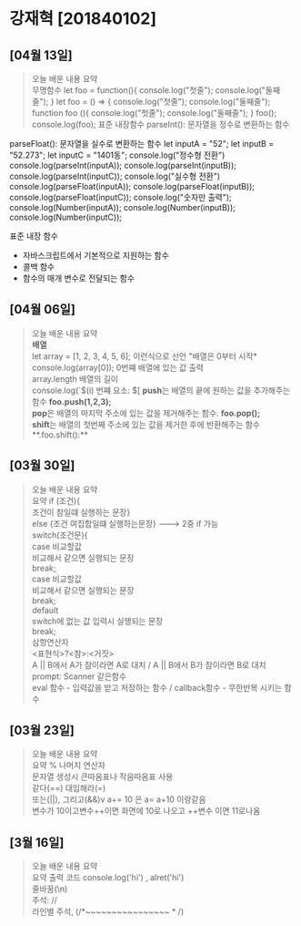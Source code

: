 # 강재혁 [201840102]
## [04월 13일]
>오늘 배운 내용 요약 <br/>
>무명함수
>let foo = function(){
    console.log("첫줄");
    console.log("둘째줄");
}
let foo = () => {
    console.log("첫줄");
    console.log("둘째줄");
function foo (){
    console.log("첫줄");
    console.log("둘째줄");
}
foo();
console.log(foo);
표준 내장함수
parseInt(): 문자열을 정수로 변환하는 함수

parseFloat(): 문자열을 실수로 변환하는 함수
let inputA = "52";
let inputB = "52.273";
let inputC = "1401동";
console.log("정수형 전환")
console.log(parseInt(inputA));
console.log(parseInt(inputB));
console.log(parseInt(inputC));
console.log("실수형 전환")
console.log(parseFloat(inputA));
console.log(parseFloat(inputB));
console.log(parseFloat(inputC));
console.log("숫자만 출력");
console.log(Number(inputA));
console.log(Number(inputB));
console.log(Number(inputC));


표준 내장 함수
- 자바스크립트에서 기본적으로 지원하는 함수
- 콜백 함수
- 함수의 매개 변수로 전달되는 함수

## [04월 06일]
>오늘 배운 내용 요약 <br/>
>**배열**<br/>
>let array = [1, 2, 3, 4, 5, 6]; 이런식으로 선언 "배열은 0부터 시작*<br/>
>console.log(array[0]); 0번쨰 배열에 있는 값 출력 <br/> 
>array.length 배열의 길이 <br/>
>console.log(`$(i) 번쨰 요소: $[
>**push**는 배열의 끝에 원하는 값을 추가해주는 함수  **foo.push(1,2,3);**<br/>
**pop**은 배열의 마지막 주소에 있는 값을 제거해주는 함수. **foo.pop();**<br/>
**shift**는 배열의 첫번째 주소에 있는 값을 제거한 후에 반환해주는 함수**.foo.shift():**<br/>



## [03월 30일]
>오늘 배운 내용 요약 <br/>
>요약 if (조건){<br/>
>조건이 참일떄 실행하는 문장}<br/>
>else {조건 여집합일떄 실행하는문장}              ---> 2중 if 가능<br/>
>switch(조건문){<br/>
>case 비교할값<br/>
>비교해서 같으면 실행되는 문장<br/>
>break;<br/>
>case 비교할값<br/>
>비교해서 같으면 실행되는 문장<br/>
>break;<br/>
>default<br/>
>switch에 없는 값 입력시 실행되는 문장<br/>
>break;<br/>
>삼항연산자<br/>
><표현식>?<참>:<거짓><br/>
>A || B에서 A가 참이라면 A로 대치 / A || B에서 B가 참이라면 B로 대치<br/>
>prompt: Scanner 같은함수<br/>
>eval 함수 - 입력값을 받고 저장하는 함수 / callback함수 - 무한반복 시키는 함수<br/>






## [03월 23일]

>오늘 배운 내용 요약 <br/>
>요약  % 나머지 연산자<br/>
> 문자열 생성시 큰따옴표나 작음따옴표 사용<br/>
>  같다(==) 대입해라(=)<br/>
 또는(||), 그리고(&&)v
 a+= 10 은 a= a+10 이랑같음 <br/>
 변수가 10이고변수++이면 화면에 10로 나오고 ++변수 이면 11로나옴<br/>
 

## [3월 16일]
>오늘 배운 내용 요약 <br/>
>요약  출력 코드 console.log('hi') , alret('hi')<br>
줄바꿈(\n)<br>
주석: //<br>
라인별 주석, (/*~~~~~~~~~~~~~~~~ * /)<br>



